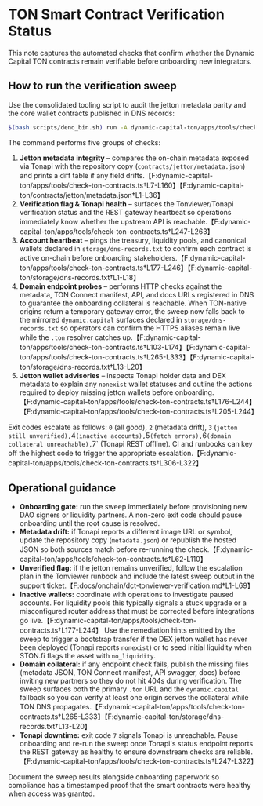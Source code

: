 # TON Smart Contract Verification Status

This note captures the automated checks that confirm whether the Dynamic Capital
TON contracts remain verifiable before onboarding new integrators.

## How to run the verification sweep

Use the consolidated tooling script to audit the jetton metadata parity and the
core wallet contracts published in DNS records:

```bash
$(bash scripts/deno_bin.sh) run -A dynamic-capital-ton/apps/tools/check-ton-contracts.ts
```

The command performs five groups of checks:

1. **Jetton metadata integrity** – compares the on-chain metadata exposed via
   Tonapi with the repository copy (`contracts/jetton/metadata.json`) and prints
   a diff table if any field
   drifts.【F:dynamic-capital-ton/apps/tools/check-ton-contracts.ts†L7-L160】【F:dynamic-capital-ton/contracts/jetton/metadata.json†L1-L36】
2. **Verification flag & Tonapi health** – surfaces the Tonviewer/Tonapi
   verification status and the REST gateway heartbeat so operations immediately
   know whether the upstream API is
   reachable.【F:dynamic-capital-ton/apps/tools/check-ton-contracts.ts†L247-L263】
3. **Account heartbeat** – pings the treasury, liquidity pools, and canonical
   wallets declared in `storage/dns-records.txt` to confirm each contract is
   active on-chain before onboarding
   stakeholders.【F:dynamic-capital-ton/apps/tools/check-ton-contracts.ts†L177-L246】【F:dynamic-capital-ton/storage/dns-records.txt†L1-L18】
4. **Domain endpoint probes** – performs HTTP checks against the metadata,
   TON Connect manifest, API, and docs URLs registered in DNS to guarantee the
   onboarding collateral is reachable. When TON-native origins return a
   temporary gateway error, the sweep now falls back to the mirrored
   `dynamic.capital` surfaces declared in `storage/dns-records.txt` so operators
   can confirm the HTTPS aliases remain live while the `.ton` resolver catches
   up.【F:dynamic-capital-ton/apps/tools/check-ton-contracts.ts†L103-L174】【F:dynamic-capital-ton/apps/tools/check-ton-contracts.ts†L265-L333】【F:dynamic-capital-ton/storage/dns-records.txt†L13-L20】
5. **Jetton wallet advisories** – inspects Tonapi holder data and DEX metadata
   to explain any `nonexist` wallet statuses and outline the actions required to
   deploy missing jetton wallets before
   onboarding.【F:dynamic-capital-ton/apps/tools/check-ton-contracts.ts†L176-L244】【F:dynamic-capital-ton/apps/tools/check-ton-contracts.ts†L205-L244】

Exit codes escalate as follows: `0` (all good), `2` (metadata drift), `3`
(`jetton still unverified),`4`(inactive accounts),`5`(fetch errors),`6`(domain collateral unreachable),`7`
(Tonapi REST offline). CI and runbooks can key off the highest code to trigger
the appropriate
escalation.【F:dynamic-capital-ton/apps/tools/check-ton-contracts.ts†L306-L322】

## Operational guidance

- **Onboarding gate:** run the sweep immediately before provisioning new DAO
  signers or liquidity partners. A non-zero exit code should pause onboarding
  until the root cause is resolved.
- **Metadata drift:** if Tonapi reports a different image URL or symbol, update
  the repository copy (`metadata.json`) or republish the hosted JSON so both
  sources match before re-running the
  check.【F:dynamic-capital-ton/apps/tools/check-ton-contracts.ts†L62-L110】
- **Unverified flag:** if the jetton remains unverified, follow the escalation
  plan in the Tonviewer runbook and include the latest sweep output in the
  support ticket.【F:docs/onchain/dct-tonviewer-verification.md†L1-L69】
- **Inactive wallets:** coordinate with operations to investigate paused
  accounts. For liquidity pools this typically signals a stuck upgrade or a
  misconfigured router address that must be corrected before integrations go
  live.【F:dynamic-capital-ton/apps/tools/check-ton-contracts.ts†L177-L244】 Use
  the remediation hints emitted by the sweep to trigger a bootstrap transfer if
  the DEX jetton wallet has never been deployed (Tonapi reports `nonexist`) or
  to seed initial liquidity when STON.fi flags the asset with `no_liquidity`.
- **Domain collateral:** if any endpoint check fails, publish the missing files
  (metadata JSON, TON Connect manifest, API swagger, docs) before inviting new
  partners so they do not hit 404s during verification. The sweep surfaces both
  the primary `.ton` URL and the `dynamic.capital` fallback so you can verify at
  least one origin serves the collateral while TON DNS
  propagates.【F:dynamic-capital-ton/apps/tools/check-ton-contracts.ts†L265-L333】【F:dynamic-capital-ton/storage/dns-records.txt†L13-L20】
- **Tonapi downtime:** exit code `7` signals Tonapi is unreachable. Pause
  onboarding and re-run the sweep once Tonapi's status endpoint reports the REST
  gateway as healthy to ensure downstream checks are
  reliable.【F:dynamic-capital-ton/apps/tools/check-ton-contracts.ts†L247-L322】

Document the sweep results alongside onboarding paperwork so compliance has a
timestamped proof that the smart contracts were healthy when access was granted.
